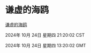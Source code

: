 # 谦虚的海鸥
[谦虚的海鸥](http://219.139.199.238:56308/qxdho/course/base/hotlink/index.php)

2024年 10月 24日 星期四 21:20:02 CST

2024年 10月 24日 星期四 13:20:02 GMT

